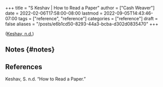 +++
title = "S Keshav | How to Read a Paper"
author = ["Cash Weaver"]
date = 2022-02-06T17:58:00-08:00
lastmod = 2022-09-05T14:43:46-07:00
tags = ["reference", "reference"]
categories = ["reference"]
draft = false
aliases = "/posts/e6b1cd50-8293-44a3-bcba-d302d0835470"
+++

(<a href="#citeproc_bib_item_1">Keshav, n.d.</a>)


## Notes {#notes}

## References

<style>.csl-entry{text-indent: -1.5em; margin-left: 1.5em;}</style><div class="csl-bib-body">
  <div class="csl-entry"><a id="citeproc_bib_item_1"></a>Keshav, S. n.d. “How to Read a Paper.”</div>
</div>

